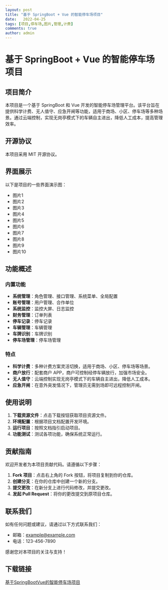 ```yaml
---
layout: post
title: "基于 SpringBoot + Vue 的智能停车场项目"
date:   2022-04-25
tags: [项目,停车场,图片,管理,计费]
comments: true
author: admin
---
```

# 基于 SpringBoot + Vue 的智能停车场项目

## 项目简介

本项目是一个基于 SpringBoot 和 Vue 开发的智能停车场管理平台。该平台旨在提供科学计费、无人值守、应急开闸等功能，适用于商场、小区、停车场等多种场景。通过云端控制，实现无岗亭模式下的车辆自主进出，降低人工成本，提高管理效率。

## 开源协议

本项目采用 MIT 开源协议。

## 界面展示

以下是项目的一些界面演示图：

- 图片1
- 图片2
- 图片3
- 图片4
- 图片5
- 图片6
- 图片7
- 图片8
- 图片9
- 图片10

## 功能概述

### 内置功能

- **系统管理**：角色管理、接口管理、系统菜单、全局配置
- **账号管理**：用户管理、合作单位
- **系统监控**：监控大屏、日志监控
- **财务管理**：订单列表
- **停车记录**：停车记录
- **车辆管理**：车辆管理
- **车牌识别**：车牌识别
- **停车场管理**：停车场管理

### 特点

- **科学计费**：多种计费方案灵活切换，适用于商场、小区、停车场等场景。
- **商户放行**：配套商户 APP，商户可控制经停车辆放行，加强市场安全。
- **无人值守**：云端控制实现无岗亭模式下的车辆自主进出，降低人工成本。
- **应急开闸**：在意外突发情况下，管理员无需到场即可远程控制开闸。

## 使用说明

1. **下载资源文件**：点击下载按钮获取项目资源文件。
2. **环境配置**：根据项目文档配置开发环境。
3. **运行项目**：按照文档指引启动项目。
4. **功能测试**：测试各项功能，确保系统正常运行。

## 贡献指南

欢迎开发者为本项目贡献代码。请遵循以下步骤：

1. **Fork 项目**：点击右上角的 Fork 按钮，将项目复制到你的仓库。
2. **创建分支**：在你的仓库中创建一个新的分支。
3. **提交更改**：在新分支上进行代码修改，并提交更改。
4. **发起 Pull Request**：将你的更改提交到原项目仓库。

## 联系我们

如有任何问题或建议，请通过以下方式联系我们：

- 邮箱：example@example.com
- 电话：123-456-7890

感谢您对本项目的关注与支持！

## 下载链接

[基于SpringBootVue的智能停车场项目](https://pan.quark.cn/s/e090f03230fc)